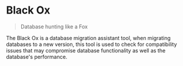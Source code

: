 # Black Ox
> Database hunting like a Fox

The Black Ox is a database migration assistant tool, when migrating databases to a new version, this tool is used to check for compatibility issues that may compromise database functionality as well as the database's performance.
